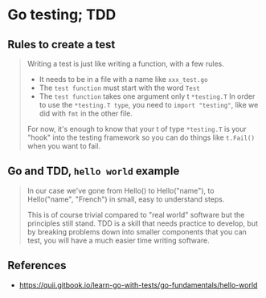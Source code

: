 # Go testing; TDD

## Rules to create a test

> Writing a test is just like writing a function, with a few rules.
>
> - It needs to be in a file with a name like `xxx_test.go`
> - The `test function` must start with the word `Test`
> - The `test function` takes one argument only t `*testing.T`
>   In order to use the `*testing.T type`, you need to `import "testing"`, like we
>   did with `fmt` in the other file.
>
> For now, it's enough to know that your t of type `*testing.T` is your "hook"
> into the testing framework so you can do things like `t.Fail()` when you want to
> fail.

## Go and TDD, `hello world` example

> In our case we've gone from Hello() to Hello("name"), to Hello("name", "French")
> in small, easy to understand steps.
>
> This is of course trivial compared to "real world" software but the principles
> still stand. TDD is a skill that needs practice to develop, but by breaking
> problems down into smaller components that you can test, you will have a much
> easier time writing software.

## References

- https://quii.gitbook.io/learn-go-with-tests/go-fundamentals/hello-world

